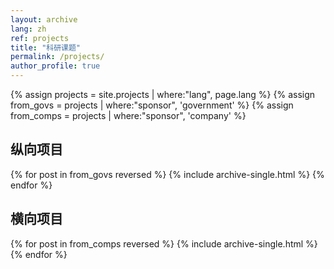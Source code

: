 ```yaml
---
layout: archive
lang: zh
ref: projects
title: "科研课题"
permalink: /projects/
author_profile: true
---
```


{% assign projects = site.projects | where:"lang", page.lang %}
{% assign from_govs = projects | where:"sponsor", 'government' %}
{% assign from_comps = projects | where:"sponsor", 'company' %}

<h2>纵向项目</h2>
{% for post in from_govs reversed %}
  {% include archive-single.html %}
{% endfor %}

<h2>横向项目</h2>
{% for post in from_comps reversed %}
  {% include archive-single.html %}
{% endfor %}
